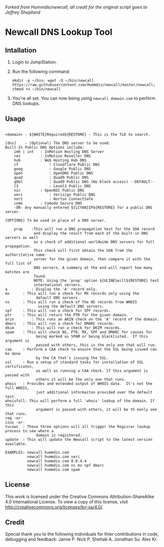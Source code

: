 _Forked from Hummdis/newcall, all credit for the original script goes to Jeffrey Shepherd_
# Newcall DNS Lookup Tool

## Intallation

1. Login to JumpStation.
2. Run the following command:

    `mkdir -p ~/bin; wget -O ~/bin/newcall https://raw.githubusercontent.com/Hummdis/newcall/master/newcall; chmod +x ~/bin/newcall`

3. You're all set. You can now being using `newcall domain.com` to perform DNS lookups.

## Usage

```Usage: newcall <domain> [dns | ..OPTIONS..]

<domain> - ${WHITE}Required${RESTORE} - This is the TLD to search.

[dns]    - (Optional) The DNS server to be used.
Built-In Public DNS Options include:
    imh | int	: InMotion Hosting DNS Server
    res			: InMotion Reseller DNS
    hub			: Web Hosting Hub DNS
    cf				: Cloudflare Public DNS
    goog			: Google Public DNS
    open			: OpenDNS Public DNS
    quad			: Quad9 Public DNS
    q9bl			: Quad9 Public DNS (No block access) --DEFAULT--
    l3				: Level3 Public DNS
    nic			: OpenNIC Public DNS
    veri			: Verisign Public DNS
    nort			: Norton ConnectSafe
    como		: Comodo Secure DNS
    -OR- Any manually entered ${LCYAN}IP${RESTORE} for a public DNS server.

[OPTIONS] To be used in place of a DNS server.

    prop	:This will run a DNS propagation test for the SOA record
             and display the result from each of the built-in DNS servers as well
             as a check of additional worldwide DNS servers for full propagation.
             This check will first obtain the SOA from the authoritative name
             server for the given domain, then compare it with the full list of
             DNS servers. A summary at the end will report how many matches are
             found.
             NOTE: Using the 'prop' option ${ULINE}will${RESTORE} test
             international servers.
a			: Display the 'A' record only.
mx		: This will run a check for MX records only using the
              default DNS servers.
ns		: This will run a check of the NS records from WHOIS
               using the default DNS servers.
spf		: This will run a check for SPF records.
ptr		: This will return the PTR for the given domain.
arin		: This runs an ARIN check on the 'A' record of the domain.
dmarc	: This will run a check for DMARC records.
dkim		: This will run a check for DKIM records.
spam	: This will check NS, PTR, MX, SPF and DMARC for causes for
              being marked as SPAM or being blacklisted.  If this argument is
              passed with others, this is the only one that will run.
caa		: Perform a CAA check to ensure that the SSL being issued can be done
              by the CA that's issuing the SSL.
ssl		: Run a setup of standard tasks for installation of SSL certificates,
              as well as running a CAA check. If this argument is passed with
              others it will be the only one that runs.
whois	: Provides and extended output of WHOIS data.  It's not the full WHOIS,
              just additional informaiton provided over the default test.
whoisfull: This will perform a full 'whois' lookup of the domain. If this
              argument is passed with others, it will be th eonly one that runs.
reg -or-
isus -or-
tucows	: These three options will all trigger the Regisrar lookup process to see where a
			  domain is registered.
update	: This will update the Newcall script to the latest version available.

EXAMPLES: newcall hummdis.com
          newcall hummdis.com veri
          newcall hummdis.com 8.8.4.4
          newcall hummdis.com ns mx spf dmarc
          newcall hummdis.com spam
```
## License
This work is licensed under the Creative Commons Attribution-ShareAlike 4.0 International License. To view a copy of this license, visit http://creativecommons.org/licenses/by-sa/4.0/.

## Credit
Special thank you to the following individuals for thier contributions in code, debugging and feedback:
  Jamie P.
  Nick P.
  Shehab A.
  Jonathan Su.
  Alex Kr.
